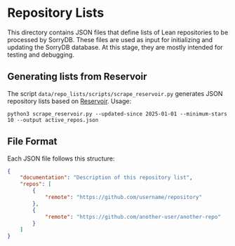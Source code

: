 # Repository Lists

This directory contains JSON files that define lists of Lean repositories to be
processed by SorryDB. These files are used as input for initializing and
updating the SorryDB database. At this stage, they are mostly intended for
testing and debugging.

## Generating lists from Reservoir

The script `data/repo_lists/scripts/scrape_reservoir.py` generates JSON
repository lists based on [Reservoir](https://reservoir.lean-lang.org/packages).
Usage:

```shell
python3 scrape_reservoir.py --updated-since 2025-01-01 --minimum-stars 10 --output active_repos.json
```

## File Format

Each JSON file follows this structure:

```json
{
    "documentation": "Description of this repository list",
    "repos": [
        {
            "remote": "https://github.com/username/repository"
        },
        {
            "remote": "https://github.com/another-user/another-repo"
        }
    ]
}
```
